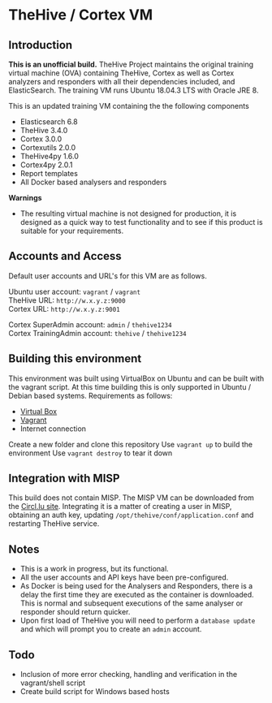 # TheHive / Cortex VM

## Introduction

**This is an unofficial build.** 
TheHive Project maintains the original training virtual machine (OVA) containing TheHive, Cortex as well as Cortex analyzers and responders with all their dependencies included, and ElasticSearch. The training VM runs Ubuntu 18.04.3 LTS with Oracle JRE 8.

This is an updated training VM containing the the following components

- Elasticsearch 6.8
- TheHive 3.4.0
- Cortex 3.0.0
- Cortexutils 2.0.0  
- TheHive4py 1.6.0
- Cortex4py 2.0.1
- Report templates
- All Docker based analysers and responders

**Warnings**
- The resulting virtual machine is not designed for production, it is designed as a quick way to test functionality and to see if this product is suitable for your requirements.

## Accounts and Access

Default user accounts and URL's for this VM are as follows.  

Ubuntu user account: `vagrant` / `vagrant`  
TheHive URL: `http://w.x.y.z:9000`  
Cortex URL: `http://w.x.y.z:9001`  

Cortex SuperAdmin account: `admin` / `thehive1234`  
Cortex TrainingAdmin account: `thehive` / `thehive1234`  

## Building this environment

This environment was built using VirtualBox on Ubuntu and can be built with the vagrant script.  At this time building this is only supported in Ubuntu / Debian based systems.  Requirements as follows:

- [Virtual Box](<https://www.virtualbox.org/wiki/Downloads>)
- [Vagrant](<https://www.vagrantup.com/downloads.html>)
- Internet connection

Create a new folder and clone this repository
Use `vagrant up` to build the environment
Use `vagrant destroy` to tear it down

## Integration with MISP

This build does not contain MISP.  The MISP VM can be downloaded from the [Circl.lu site](<https://www.circl.lu/misp-images/latest/>).  Integrating it is a matter of creating a user in MISP, obtaining an auth key, updating `/opt/thehive/conf/application.conf` and restarting TheHive service.

## Notes

- This is a work in progress, but its functional.  
- All the user accounts and API keys have been pre-configured.
- As Docker is being used for the Analysers and Responders, there is a delay the first time they are executed as the container is downloaded.  This is normal and subsequent executions of the same analyser or responder should return quicker.
- Upon first load of TheHive you will need to perform a `database update` and which will prompt you to create an `admin` account.

## Todo

- Inclusion of more error checking, handling and verification in the vagrant/shell script
- Create build script for Windows based hosts
